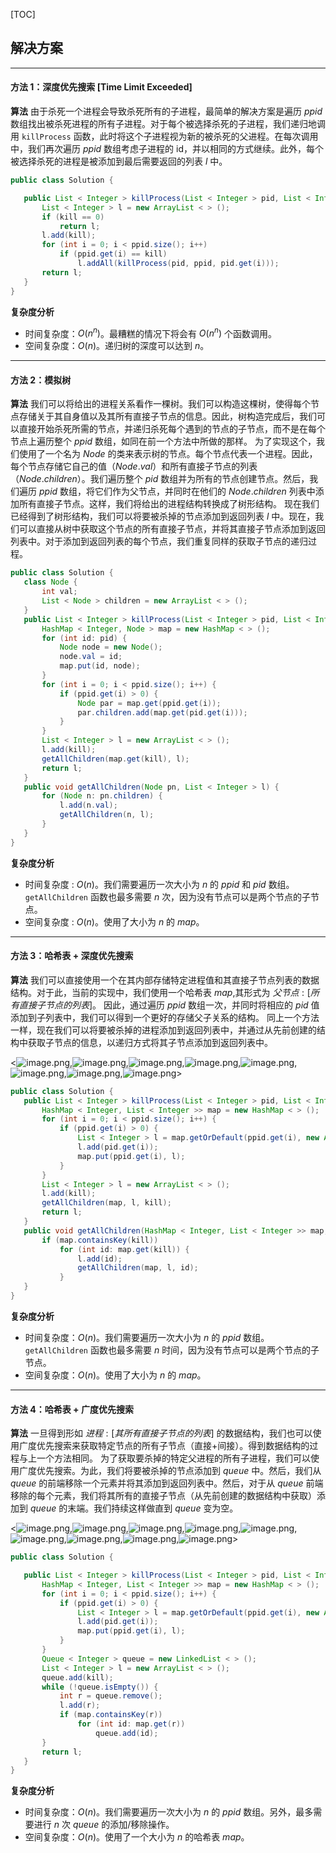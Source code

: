 [TOC]  

 ## 解决方案

---

 #### 方法 1：深度优先搜索 **[Time Limit Exceeded]**

 **算法**
 由于杀死一个进程会导致杀死所有的子进程，最简单的解决方案是遍历 $ppid$ 数组找出被杀死进程的所有子进程。对于每个被选择杀死的子进程，我们递归地调用  `killProcess` 函数，此时将这个子进程视为新的被杀死的父进程。在每次调用中，我们再次遍历 $ppid$ 数组考虑子进程的 id，并以相同的方式继续。此外，每个被选择杀死的进程是被添加到最后需要返回的列表 $l$ 中。

 ```Java [slu1]
public class Solution {

    public List < Integer > killProcess(List < Integer > pid, List < Integer > ppid, int kill) {
        List < Integer > l = new ArrayList < > ();
        if (kill == 0)
            return l;
        l.add(kill);
        for (int i = 0; i < ppid.size(); i++)
            if (ppid.get(i) == kill)
                l.addAll(killProcess(pid, ppid, pid.get(i)));
        return l;
    }
}
 ```

 **复杂度分析**

 * 时间复杂度：$O(n^n)$。最糟糕的情况下将会有 $O(n^n)$ 个函数调用。
 * 空间复杂度：$O(n)$。递归树的深度可以达到 $n$。

---

 #### 方法 2：模拟树

 **算法**
 我们可以将给出的进程关系看作一棵树。我们可以构造这棵树，使得每个节点存储关于其自身值以及其所有直接子节点的信息。因此，树构造完成后，我们可以直接开始杀死所需的节点，并递归杀死每个遇到的节点的子节点，而不是在每个节点上遍历整个 $ppid$ 数组，如同在前一个方法中所做的那样。
 为了实现这个，我们使用了一个名为 $Node$ 的类来表示树的节点。每个节点代表一个进程。因此，每个节点存储它自己的值（$Node.val$）和所有直接子节点的列表（$Node.children$）。我们遍历整个 $pid$ 数组并为所有的节点创建节点。然后，我们遍历 $ppid$ 数组，将它们作为父节点，并同时在他们的 $Node.children$ 列表中添加所有直接子节点。这样，我们将给出的进程结构转换成了树形结构。
 现在我们已经得到了树形结构，我们可以将要被杀掉的节点添加到返回列表 $l$ 中。现在，我们可以直接从树中获取这个节点的所有直接子节点，并将其直接子节点添加到返回列表中。对于添加到返回列表的每个节点，我们重复同样的获取子节点的递归过程。

 ```Java [slu2]
 public class Solution {
    class Node {
        int val;
        List < Node > children = new ArrayList < > ();
    }
    public List < Integer > killProcess(List < Integer > pid, List < Integer > ppid, int kill) {
        HashMap < Integer, Node > map = new HashMap < > ();
        for (int id: pid) {
            Node node = new Node();
            node.val = id;
            map.put(id, node);
        }
        for (int i = 0; i < ppid.size(); i++) {
            if (ppid.get(i) > 0) {
                Node par = map.get(ppid.get(i));
                par.children.add(map.get(pid.get(i)));
            }
        }
        List < Integer > l = new ArrayList < > ();
        l.add(kill);
        getAllChildren(map.get(kill), l);
        return l;
    }
    public void getAllChildren(Node pn, List < Integer > l) {
        for (Node n: pn.children) {
            l.add(n.val);
            getAllChildren(n, l);
        }
    }
}
 ```

 **复杂度分析**

 * 时间复杂度 : $O(n)$。我们需要遍历一次大小为 $n$ 的 $ppid$ 和 $pid$ 数组。`getAllChildren` 函数也最多需要 $n$ 次，因为没有节点可以是两个节点的子节点。
 * 空间复杂度 : $O(n)$。使用了大小为 $n$ 的 $map$。

---

 #### 方法 3：哈希表 + 深度优先搜索

 **算法**
 我们可以直接使用一个在其内部存储特定进程值和其直接子节点列表的数据结构。对于此，当前的实现中，我们使用一个哈希表 $map$,其形式为 ${父节点: [所有直接子节点的列表]}$。
 因此，通过遍历 $ppid$ 数组一次，并同时将相应的 $pid$ 值添加到子列表中，我们可以得到一个更好的存储父子关系的结构。
 同上一个方法一样，现在我们可以将要被杀掉的进程添加到返回列表中，并通过从先前创建的结构中获取子节点的信息，以递归方式将其子节点添加到返回列表中。

<![image.png](https://pic.leetcode-cn.com/a7a481b58060408563b862b9731d209aa7e8d344ccf108ccf5398f59625a9f9f-image.png),![image.png](https://pic.leetcode-cn.com/b526bb427636fb5600f49388d5d52eba11303c2a42eeae08c3a4ee5ff317d820-image.png),![image.png](https://pic.leetcode-cn.com/e0bda251a8a96a392e7bf60fdb5208808ce96fef47eb373487a5adeef2c3e18e-image.png),![image.png](https://pic.leetcode-cn.com/42609ed2da11073cd64f89e4739b65353003a4503942d659e8becae0f2ed2192-image.png),![image.png](https://pic.leetcode-cn.com/70c7a9ba12051ec7cefc144cbf8bd54ff4f1f209191ec22657ea75e55d55f4f3-image.png),![image.png](https://pic.leetcode-cn.com/1a703cd4a4a259003767ab60ecac21f465023107fef73355de07f246962c5e18-image.png),![image.png](https://pic.leetcode-cn.com/44a976fbde0f010671f53bd8c441d119524eeab1b6c4cdbdb590d3cc7b37c0ce-image.png),![image.png](https://pic.leetcode-cn.com/8ae6d6c7edf21e0f451a2d24c8b51465f69f4dcbcd1ee2e992d6769012e1228f-image.png)>

 ```Java [slu3]
 public class Solution {
    public List < Integer > killProcess(List < Integer > pid, List < Integer > ppid, int kill) {
        HashMap < Integer, List < Integer >> map = new HashMap < > ();
        for (int i = 0; i < ppid.size(); i++) {
            if (ppid.get(i) > 0) {
                List < Integer > l = map.getOrDefault(ppid.get(i), new ArrayList < Integer > ());
                l.add(pid.get(i));
                map.put(ppid.get(i), l);
            }
        }
        List < Integer > l = new ArrayList < > ();
        l.add(kill);
        getAllChildren(map, l, kill);
        return l;
    }
    public void getAllChildren(HashMap < Integer, List < Integer >> map, List < Integer > l, int kill) {
        if (map.containsKey(kill))
            for (int id: map.get(kill)) {
                l.add(id);
                getAllChildren(map, l, id);
            }
    }
}
 ```

 **复杂度分析**

 * 时间复杂度：$O(n)$。我们需要遍历一次大小为 $n$ 的 $ppid$ 数组。`getAllChildren` 函数也最多需要 $n$ 时间，因为没有节点可以是两个节点的子节点。
 * 空间复杂度：$O(n)$。使用了大小为 $n$ 的 $map$。

---

 #### 方法 4：哈希表 + 广度优先搜索

 **算法**
 一旦得到形如 $进程: [其所有直接子节点的列表]$ 的数据结构，我们也可以使用广度优先搜索来获取特定节点的所有子节点（直接+间接）。得到数据结构的过程与上一个方法相同。
 为了获取要杀掉的特定父进程的所有子进程，我们可以使用广度优先搜索。为此，我们将要被杀掉的节点添加到 $queue$ 中。然后，我们从 $queue$ 的前端移除一个元素并将其添加到返回列表中。然后，对于从 $queue$ 前端移除的每个元素，我们将其所有的直接子节点（从先前创建的数据结构中获取）添加到 $queue$ 的末端。我们持续这样做直到 $queue$ 变为空。

<![image.png](https://pic.leetcode-cn.com/b6997b6bf2606777951ab7f28287010df8139ebcc2bc768dbb1b6d7081cef19a-image.png),![image.png](https://pic.leetcode-cn.com/e7d3ba32c42515125762330c61caa1f959911dbd89ed9c8636e0757f7854b886-image.png),![image.png](https://pic.leetcode-cn.com/0962db4edec1d58090437830544cfd1fec33ce2535e62af8a045ef786e1fb116-image.png),![image.png](https://pic.leetcode-cn.com/a0958760dd5545369fe8a9f3a7e8ccac4b94c01936edc882918f11dff194ac9a-image.png),![image.png](https://pic.leetcode-cn.com/63a86af07d08e93c1ffad821659623d1d2746f575d86bd85d3bf0c0570623ec0-image.png),![image.png](https://pic.leetcode-cn.com/51e26b6f86ffcc832d1c7fddd04f544975ea7ad892e8b26e1ab2e6567c18f335-image.png),![image.png](https://pic.leetcode-cn.com/64e3c32619d1a9eb7c0a77ba5b4e1e8179bc9e0eb71733799ef8e988358ba6ef-image.png),![image.png](https://pic.leetcode-cn.com/d79135ccadfc4695b0518e4ff11ff076a6afac31fc0eb7c0ffef69a85d1c848b-image.png),![image.png](https://pic.leetcode-cn.com/4e4f7245777e81824384b10cc42f88ec7f4fecf51fd24c187bd7844b4a845521-image.png)>

 ```Java [slu4]
 public class Solution {

    public List < Integer > killProcess(List < Integer > pid, List < Integer > ppid, int kill) {
        HashMap < Integer, List < Integer >> map = new HashMap < > ();
        for (int i = 0; i < ppid.size(); i++) {
            if (ppid.get(i) > 0) {
                List < Integer > l = map.getOrDefault(ppid.get(i), new ArrayList < Integer > ());
                l.add(pid.get(i));
                map.put(ppid.get(i), l);
            }
        }
        Queue < Integer > queue = new LinkedList < > ();
        List < Integer > l = new ArrayList < > ();
        queue.add(kill);
        while (!queue.isEmpty()) {
            int r = queue.remove();
            l.add(r);
            if (map.containsKey(r))
                for (int id: map.get(r))
                    queue.add(id);
        }
        return l;
    }
}
 ```

 **复杂度分析**

 * 时间复杂度：$O(n)$。我们需要遍历一次大小为 $n$ 的 $ppid$ 数组。另外，最多需要进行 $n$ 次 $queue$ 的添加/移除操作。
 * 空间复杂度：$O(n)$。使用了一个大小为 $n$ 的哈希表 $map$。